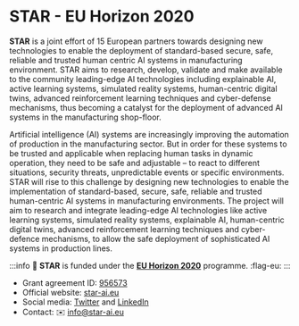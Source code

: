 # STAR - EU Horizon 2020 
**STAR** is a joint effort of 15 European partners towards designing new technologies to enable the deployment of standard-based secure, safe, reliable and trusted human centric AI systems in manufacturing environment. STAR aims to research, develop, validate and make available to the community leading-edge AI technologies including explainable AI, active learning systems, simulated reality systems, human-centric digital twins, advanced reinforcement learning techniques and cyber-defense mechanisms, thus becoming a catalyst for the deployment of advanced AI systems in the manufacturing shop-floor.

Artificial intelligence (AI) systems are increasingly improving the automation of production in the manufacturing sector. But in order for these systems to be trusted and applicable when replacing human tasks in dynamic operation, they need to be safe and adjustable – to react to different situations, security threats, unpredictable events or specific environments. STAR will rise to this challenge by designing new technologies to enable the implementation of standard-based, secure, safe, reliable and trusted human-centric AI systems in manufacturing environments. The project will aim to research and integrate leading-edge AI technologies like active learning systems, simulated reality systems, explainable AI, human-centric digital twins, advanced reinforcement learning techniques and cyber-defence mechanisms, to allow the safe deployment of sophisticated AI systems in production lines.

:::info
:pushpin: **STAR** is funded under the [**EU Horizon 2020**](https://research-and-innovation.ec.europa.eu/funding/funding-opportunities/funding-programmes-and-open-calls/horizon-2020_en) programme. :flag-eu: 
:::
 
- Grant agreement ID: [956573](https://cordis.europa.eu/project/id/956573)
- Official website: [star-ai.eu](https://star-ai.eu/)
- Social media: [Twitter](https://twitter.com/starAI_eu) and [LinkedIn](https://www.linkedin.com/in/star-ai/)
- Contact: :envelope: info@star-ai.eu
